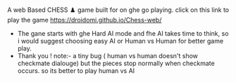 A web Based CHESS ♟️ game built for on ghe go playing. 
click on this link to play the game 
https://droidomi.github.io/Chess-web/
* The gane starts with ghe Hard AI mode and fhe AI takes time to think, so i would suggest choosing easy AI or Human vs Human for better game play.
* Thank you !
note:- a tiny bug ( human vs human doesn't show checkmate dialouge) but the pieces stop normally when checkmate occurs.
so its better to play human vs AI
